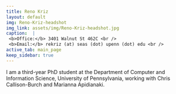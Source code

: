 ```yaml
---
title: Reno Kriz
layout: default
img: Reno-Kriz-headshot
img_link: assets/img/Reno-Kriz-headshot.jpg
caption:  |
 <b>Office:</b> 3401 Walnut St 462C <br />
 <b>Email:</b> rekriz (at) seas (dot) upenn (dot) edu <br />
active_tab: main_page 
keep_sidebar: true 
---
```


I am a third-year PhD student at the Department of Computer and Information Science, University of Pennsylvania, working with Chris Callison-Burch and Marianna Apidianaki.